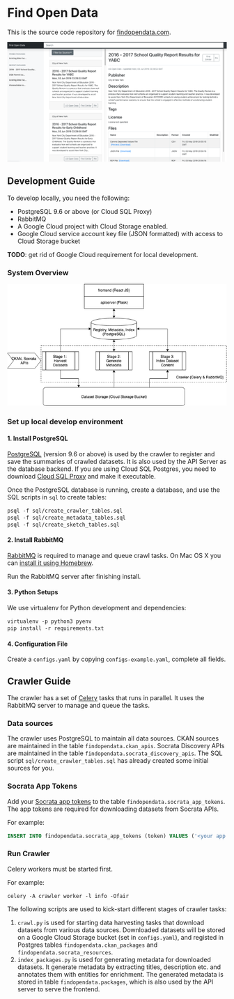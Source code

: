 # Find Open Data

This is the source code repository for [findopendata.com](https://findopendata.com).

![Screenshot](screenshot.png)

## Development Guide

To develop locally, you need the following:

* PostgreSQL 9.6 or above (or Cloud SQL Proxy)
* RabbitMQ
* A Google Cloud project with Cloud Storage enabled.
* Google Cloud service account key file (JSON formatted) with access to
Cloud Storage bucket

**TODO**: get rid of Google Cloud requirement for local development.

### System Overview

![System Overview](system_overview.png)

### Set up local develop environment

#### 1. Install PostgreSQL

[PostgreSQL](https://www.postgresql.org/download/) 
(version 9.6 or above) is used by the crawler to register and save the
summaries of crawled datasets. It is also used by the API Server as the 
database backend.
If you are using Cloud SQL Postgres, you need to download 
[Cloud SQL Proxy](https://cloud.google.com/sql/docs/postgres/connect-admin-proxy#install)
and make it executable.

Once the PostgreSQL database is running, create a database, and
use the SQL scripts in `sql` to create tables:
```
psql -f sql/create_crawler_tables.sql
psql -f sql/create_metadata_tables.sql
psql -f sql/create_sketch_tables.sql
```

#### 2. Install RabbitMQ

[RabbitMQ](https://www.rabbitmq.com/download.html) 
is required to manage and queue crawl tasks.
On Mac OS X you can [install it using Homebrew](https://www.rabbitmq.com/install-homebrew.html).

Run the RabbitMQ server after finishing install.

#### 3. Python Setups

We use virtualenv for Python development and dependencies:
```
virtualenv -p python3 pyenv
pip install -r requirements.txt
```

#### 4. Configuration File

Create a `configs.yaml` by copying `configs-example.yaml`, complete all fields.


## Crawler Guide

The crawler has a set of [Celery](http://www.celeryproject.org/) tasks that 
runs in parallel.
It uses the RabbitMQ server to manage and queue the tasks.

### Data sources

The crawler uses PostgreSQL to maintain all data sources.
CKAN sources are maintained in the table `findopendata.ckan_apis`.
Socrata Discovery APIs are maintained in the table 
`findopendata.socrata_discovery_apis`.
The SQL script `sql/create_crawler_tables.sql` has already created some 
initial sources for you.

### Socrata App Tokens

Add your [Socrata app tokens](https://dev.socrata.com/docs/app-tokens.html) 
to the table `findopendata.socrata_app_tokens`.
The app tokens are required for downloading datasets from Socrata APIs.

For example:
```sql
INSERT INTO findopendata.socrata_app_tokens (token) VALUES ('<your app token>');
```

### Run Crawler

Celery workers must be started first.

For example:
```
celery -A crawler worker -l info -Ofair
```

The following scripts are used to kick-start different stages of crawler tasks:

1. `crawl.py` is used for starting data harvesting tasks that download 
datasets from various data sources. Downloaded datasets will be stored on
a Google Cloud Storage bucket (set in `configs.yaml`), and registed in 
Postgres tables `findopendata.ckan_packages` and `findopendata.socrata_resources`.
2. `index_packages.py` is used for generating metadata for downloaded
datasets. It generate metadata by extracting titles, description etc. and 
annotates them with entities for enrichment.
The generated metadata is stored in table `findopendata.packages`, which is 
also used by the API server to serve the frontend.
